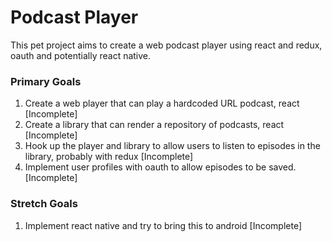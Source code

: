 # Podcast Player
This pet project aims to create a web podcast player using react and redux, oauth and potentially react native. 

### Primary Goals

1. Create a web player that can play a hardcoded URL podcast, react [Incomplete]
2. Create a library that can render a repository of podcasts, react [Incomplete]
3. Hook up the player and library to allow users to listen to episodes in the library, probably with redux [Incomplete]
4. Implement user profiles with oauth to allow episodes to be saved. [Incomplete]

### Stretch Goals
1. Implement react native and try to bring this to android [Incomplete]

